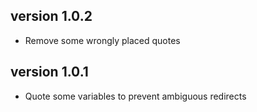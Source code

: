 version 1.0.2
-------------
+ Remove some wrongly placed quotes

version 1.0.1
---------------
+ Quote some variables to prevent ambiguous redirects
